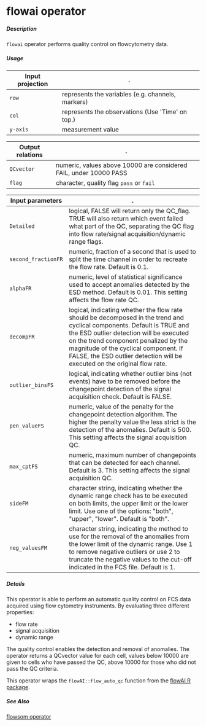 # flowai operator

##### Description

`flowai` operator performs quality control on flowcytometry data.

##### Usage

Input projection|.
---|---
`row`   | represents the variables (e.g. channels, markers)
`col`   | represents the observations (Use 'Time' on top.) 
`y-axis`| measurement value


Output relations|.
---|---
`QCvector`         | numeric, values above 10000 are considered FAIL, under 10000 PASS
`flag`         | character, quality flag `pass` or `fail`

Input parameters|.
---|---
`Detailed` | logical, FALSE will return only the QC_flag. TRUE will also return which event failed what part of the QC, separating the QC flag into flow rate/signal acquisition/dynamic range flags. 
`second_fractionFR`| numeric, fraction of a second that is used to split the time channel in order to recreate the flow rate. Default is 0.1.
`alphaFR` | numeric, level of statistical significance used to accept anomalies detected by the ESD method. Default is 0.01. This setting affects the flow rate QC.
`decompFR` | logical, indicating whether the flow rate should be decomposed in the trend and cyclical components. Default is TRUE and the ESD outlier detection will be executed on the trend component penalized by the magnitude of the cyclical component. If FALSE, the ESD outlier detection will be executed on the original flow rate.
`outlier_binsFS` | logical, indicating whether outlier bins (not events) have to be removed before the changepoint detection of the signal acquisition check. Default is FALSE.
`pen_valueFS` | numeric, value of the penalty for the changepoint detection algorithm. The higher the penalty value the less strict is the detection of the anomalies. Default is 500. This setting affects the signal acquisition QC.
`max_cptFS` | numeric, maximum number of changepoints that can be detected for each channel. Default is 3. This setting affects the signal acquisition QC.
`sideFM` | character string, indicating whether the dynamic range check has to be executed on both limits, the upper limit or the lower limit. Use one of the options: "both", "upper", "lower". Default is "both". 
`neg_valuesFM` | character string, indicating the method to use for the removal of the anomalies from the lower limit of the dynamic range. Use 1 to remove negative outliers or use 2 to truncate the negative values to the cut-off indicated in the FCS file. Default is 1.


##### Details

This operator is able to perform an automatic quality control on FCS data acquired using flow cytometry instruments. By evaluating three different properties: 

* flow rate
* signal acquisition
* dynamic range

The quality control enables the detection and removal of anomalies. The operator returns a QCvector value for each cell, values below 10000 are given to cells who have passed the QC, above 10000 for those who did not pass the QC criteria.

This operator wraps the `flowAI::flow_auto_qc` function from the [flowAI R package](http://bioconductor.org/packages/release/bioc/html/flowAI.html).

##### See Also

[flowsom operator](https://github.com/tercen/flowsom_operator)


